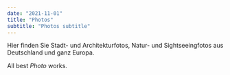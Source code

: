 ```yaml
---
date: "2021-11-01"
title: "Photos"
subtitle: "Photos subtitle"
---
```


Hier finden Sie Stadt- und Architekturfotos, Natur- und Sightseeingfotos aus Deutschland und ganz Europa.

All best _Photo_ works.
